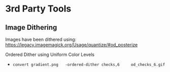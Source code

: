 # 3rd Party Tools

## Image Dithering
Images have been dithered using:  
https://legacy.imagemagick.org/Usage/quantize/#od_posterize

Ordered Dither using Uniform Color Levels
* `convert gradient.png   -ordered-dither checks,6     od_checks_6.gif`